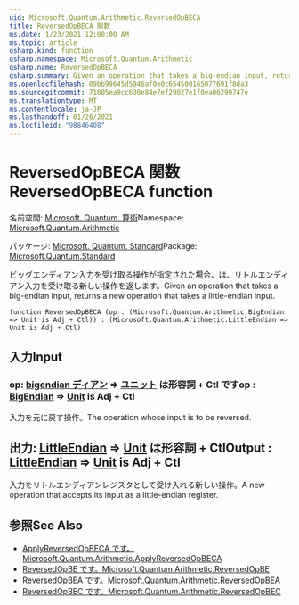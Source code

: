 ```yaml
---
uid: Microsoft.Quantum.Arithmetic.ReversedOpBECA
title: ReversedOpBECA 関数
ms.date: 1/23/2021 12:00:00 AM
ms.topic: article
qsharp.kind: function
qsharp.namespace: Microsoft.Quantum.Arithmetic
qsharp.name: ReversedOpBECA
qsharp.summary: Given an operation that takes a big-endian input, returns a new operation that takes a little-endian input.
ms.openlocfilehash: 09bb99645d5946af0e0c654500165077691f8da3
ms.sourcegitcommit: 71605ea9cc630e84e7ef29027e1f0ea06299747e
ms.translationtype: MT
ms.contentlocale: ja-JP
ms.lasthandoff: 01/26/2021
ms.locfileid: "98846408"
---
```

# <a name="reversedopbeca-function"></a><span data-ttu-id="d227e-102">ReversedOpBECA 関数</span><span class="sxs-lookup"><span data-stu-id="d227e-102">ReversedOpBECA function</span></span>

<span data-ttu-id="d227e-103">名前空間: [Microsoft. Quantum. 算術](xref:Microsoft.Quantum.Arithmetic)</span><span class="sxs-lookup"><span data-stu-id="d227e-103">Namespace: [Microsoft.Quantum.Arithmetic](xref:Microsoft.Quantum.Arithmetic)</span></span>

<span data-ttu-id="d227e-104">パッケージ: [Microsoft. Quantum. Standard](https://nuget.org/packages/Microsoft.Quantum.Standard)</span><span class="sxs-lookup"><span data-stu-id="d227e-104">Package: [Microsoft.Quantum.Standard](https://nuget.org/packages/Microsoft.Quantum.Standard)</span></span>


<span data-ttu-id="d227e-105">ビッグエンディアン入力を受け取る操作が指定された場合、は、リトルエンディアン入力を受け取る新しい操作を返します。</span><span class="sxs-lookup"><span data-stu-id="d227e-105">Given an operation that takes a big-endian input, returns a new operation that takes a little-endian input.</span></span>

```qsharp
function ReversedOpBECA (op : (Microsoft.Quantum.Arithmetic.BigEndian => Unit is Adj + Ctl)) : (Microsoft.Quantum.Arithmetic.LittleEndian => Unit is Adj + Ctl)
```


## <a name="input"></a><span data-ttu-id="d227e-106">入力</span><span class="sxs-lookup"><span data-stu-id="d227e-106">Input</span></span>

### <a name="op--bigendian--unit--is-adj--ctl"></a><span data-ttu-id="d227e-107">op: [bigendian ディアン](xref:Microsoft.Quantum.Arithmetic.BigEndian) => [ユニット](xref:microsoft.quantum.lang-ref.unit)  は形容詞 + Ctl です</span><span class="sxs-lookup"><span data-stu-id="d227e-107">op : [BigEndian](xref:Microsoft.Quantum.Arithmetic.BigEndian) => [Unit](xref:microsoft.quantum.lang-ref.unit)  is Adj + Ctl</span></span>

<span data-ttu-id="d227e-108">入力を元に戻す操作。</span><span class="sxs-lookup"><span data-stu-id="d227e-108">The operation whose input is to be reversed.</span></span>



## <a name="output--littleendian--unit--is-adj--ctl"></a><span data-ttu-id="d227e-109">出力: [LittleEndian](xref:Microsoft.Quantum.Arithmetic.LittleEndian) => [Unit](xref:microsoft.quantum.lang-ref.unit)  は形容詞 + Ctl</span><span class="sxs-lookup"><span data-stu-id="d227e-109">Output : [LittleEndian](xref:Microsoft.Quantum.Arithmetic.LittleEndian) => [Unit](xref:microsoft.quantum.lang-ref.unit)  is Adj + Ctl</span></span>

<span data-ttu-id="d227e-110">入力をリトルエンディアンレジスタとして受け入れる新しい操作。</span><span class="sxs-lookup"><span data-stu-id="d227e-110">A new operation that accepts its input as a little-endian register.</span></span>

## <a name="see-also"></a><span data-ttu-id="d227e-111">参照</span><span class="sxs-lookup"><span data-stu-id="d227e-111">See Also</span></span>

- [<span data-ttu-id="d227e-112">ApplyReversedOpBECA です。</span><span class="sxs-lookup"><span data-stu-id="d227e-112">Microsoft.Quantum.Arithmetic.ApplyReversedOpBECA</span></span>](xref:Microsoft.Quantum.Arithmetic.ApplyReversedOpBECA)
- [<span data-ttu-id="d227e-113">ReversedOpBE です。</span><span class="sxs-lookup"><span data-stu-id="d227e-113">Microsoft.Quantum.Arithmetic.ReversedOpBE</span></span>](xref:Microsoft.Quantum.Arithmetic.ReversedOpBE)
- [<span data-ttu-id="d227e-114">ReversedOpBEA です。</span><span class="sxs-lookup"><span data-stu-id="d227e-114">Microsoft.Quantum.Arithmetic.ReversedOpBEA</span></span>](xref:Microsoft.Quantum.Arithmetic.ReversedOpBEA)
- [<span data-ttu-id="d227e-115">ReversedOpBEC です。</span><span class="sxs-lookup"><span data-stu-id="d227e-115">Microsoft.Quantum.Arithmetic.ReversedOpBEC</span></span>](xref:Microsoft.Quantum.Arithmetic.ReversedOpBEC)